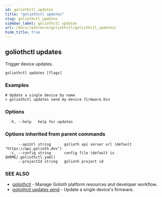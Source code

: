 ```yaml
---
id: goliothctl_updates
title: "goliothctl updates"
slug: goliothctl_updates
sidebar_label: goliothctl updates
url: /docs/reference/goliothctl/goliothctl_updates/
hide_title: true
---
```

## goliothctl updates

Trigger device updates.

```
goliothctl updates [flags]
```

### Examples

```
# Update a single device by name
> goliothctl updates send my-device firmware.bin
```

### Options

```
  -h, --help   help for updates
```

### Options inherited from parent commands

```
      --apiUrl string      golioth api server url (default "https://api.golioth.dev")
  -c, --config string      config file (default is $HOME/.goliothctl.yaml)
      --projectId string   golioth project id
```

### SEE ALSO

* [goliothctl](/docs/reference/goliothctl/goliothctl/)	 - Manage Golioth platform resources and developer workflow.
* [goliothctl updates send](/docs/reference/goliothctl/goliothctl_updates_send/)	 - Update a single device's firmware.

